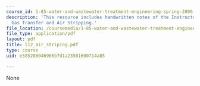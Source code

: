 ```yaml
---
course_id: 1-85-water-and-wastewater-treatment-engineering-spring-2006
description: 'This resource includes handwritten notes of the Instructor on the topic:
  Gas Transfer and Air Stripping.'
file_location: /coursemedia/1-85-water-and-wastewater-treatment-engineering-spring-2006/e585288046986b7d1a23581600714a85_l12_air_striping.pdf
file_type: application/pdf
layout: pdf
title: l12_air_striping.pdf
type: course
uid: e585288046986b7d1a23581600714a85

---
```

None